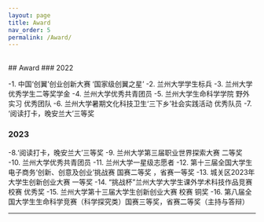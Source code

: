 ```yaml
---
layout: page
title: Award
nav_order: 5
permalink: /Award/
---
```

<br/>
## Award 
### 2022 

-1. 中国‘创翼’创业创新大赛 ‘国家级创翼之星’
-2. 兰州大学学生标兵
-3. 兰州大学优秀学生二等奖学金
-4. 兰州大学优秀共青团员
-5. 兰州大学生命科学学院 野外实习 优秀团队 
-6. 兰州大学暑期文化科技卫生‘三下乡’社会实践活动 优秀队员
-7. ‘阅读打卡，晚安兰大’三等奖

### 2023
-8.‘阅读打卡，晚安兰大’三等奖
-9.  兰州大学第三届职业世界探索大赛 二等奖
-10. 兰州大学优秀共青团员
-11. 兰州大学一星级志愿者
-12. 第十三届全国大学生电子商务‘创新、创意及创业’挑战赛 国赛二等奖 ，省赛一等奖
-13. 城关区2023年大学生创新创业大赛 一等奖
-14. “挑战杯”兰州大学大学生课外学术科技作品竞赛 校赛 优秀奖
-15. 兰州大学第十三届大学生创新创业大赛 校赛 铜奖
-16. 第八届全国大学生生命科学竞赛（科学探究类）国赛三等奖，省赛二等奖（主持与答辩）

-----
